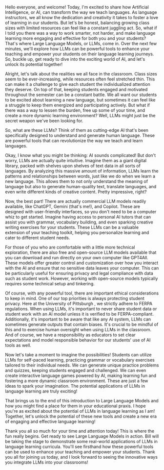 Hello everyone, and welcome! Today, I'm excited to share how Artificial Intelligence, or AI, can transform the way we teach languages. As language instructors, we all know the dedication and creativity it takes to foster a love of learning in our students. But let's be honest, balancing growing class sizes with limited resources can feel like a constant juggling act. So, what if I told you there was a way to work smarter, not harder, and make language learning more engaging and effective for both you and your students? That's where Large Language Models, or LLMs, come in. Over the next few minutes, we'll explore how LLMs can be powerful tools to enhance your teaching and empower your students on their language learning journeys. So, buckle up, get ready to dive into the exciting world of AI, and let's unlock its potential together!

Alright, let's talk about the realities we all face in the classroom. Class sizes seem to be ever-increasing, while resources often feel stretched thin. This can make it a challenge to give each student the individualized attention they deserve. On top of that, keeping students engaged and motivated throughout the semester can be a constant battle.  We all want our students to be excited about learning a new language, but sometimes it can feel like a struggle to keep them energized and  participating actively. But what if there was a way to lessen the burden,  free up some of your time, and create a more dynamic learning environment? Well, LLMs might just be the secret weapon we've been looking for.

So, what are these LLMs? Think of them as cutting-edge AI that's been specifically designed to understand and  generate human language. These are powerful tools that can revolutionize the way we teach and learn languages.

Okay, I know what you might be thinking: AI sounds complicated!  But  don't worry, LLMs are actually quite intuitive.  Imagine them as a  giant digital library,  packed with shelves upon shelves of text data  in all sorts of languages.  By  analyzing this massive amount of information, LLMs  learn the patterns and  relationships between words, just like we do when we learn a new language.  This allows them to not only understand the meaning of language  but also to generate human-quality text, translate languages, and even  write different kinds of creative content.  Pretty impressive, right?

Now, the best part!  There are actually commercial LLM models readily available,  like ChatGPT, Gemini (that's me!), and Copilot.  These are designed with user-friendly interfaces, so you don't need to be a computer whiz to get started.  Imagine having access to personal AI tutors that can assist you with grammar, vocabulary building, and even sparking creative writing exercises for your students.  These LLMs can be a valuable extension of your teaching toolkit, helping you personalize learning and cater to different student needs.

For those of you who are comfortable with a little more technical exploration, there are also free and open-source LLM models available that you can download and run directly on your own computer like GPT4All.  These models offer greater control and customization over how you interact with the AI and ensure that no sensitive data leaves your computer. This can be particularly useful for ensuring privacy and legal compliance with data such as student work. However, working with open-source models typically requires some technical setup and tinkering. 

Of course, with any powerful tool, there are important ethical considerations  to keep in mind.  One of our top priorities is always protecting student privacy.  Here at the University of Pittsburgh , we strictly adhere to FERPA regulations. When using LLMs, it's important to never share student data or student work with an AI model unless it is verified to be FERPA-compliant. Additionally, it's important to be aware that  like any AI system, LLMs can sometimes generate outputs that  contain biases.  It's crucial to be mindful of this and to  exercise human oversight when using LLMs in the classroom.  And of course, we have a responsibility as educators to set clear expectations and model responsible behavior for our students' use of AI tools as well.

Now let's take a moment to imagine the possibilities!  Students can utilize LLMs for self-paced learning,  practicing grammar or vocabulary exercises tailored to their individual needs.  We can generate unique practice problems and quizzes, keeping students engaged and challenged.  We can even create interactive language games powered by AI, making learning fun and fostering a more dynamic classroom environment.  These are just a few ideas to spark your imagination.  The potential applications of LLMs in language learning are truly exciting!

That brings us to the end of this introduction to Large Language Models and how you might find a place for them in your educational praxis.  I hope you're as excited about the potential of LLMs in language learning as I am!  Together, let's unlock the potential of these new tools and create a new era of engaging and effective language learning!

Thank you all so much for your time and attention today! This is where the fun really begins. Get ready to see Large Language Models in action. Bill will be taking the stage to demonstrate some real-world applications of LLMs in language learning curricula. You'll see firsthand how these powerful tools can be used to enhance your teaching and empower your students. Thank you all for joining us today, and I look forward to seeing the innovative ways you integrate LLMs into your classrooms!